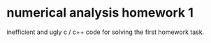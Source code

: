 # numerical analysis homework 1

inefficient and ugly c / c++ code for solving the first homework task.

